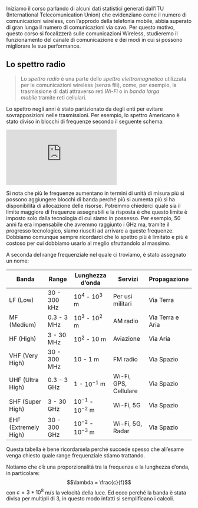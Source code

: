 Iniziamo il corso parlando di alcuni dati statistici generati dall’ITU (International Telecomunication Union) che evidenziano come il numero di comunicazioni wireless, con l’approdo della telefonia mobile, abbia superato di gran lunga il numero di comunicazioni via cavo. 
Per questo motivo, questo corso si focalizzerà sulle comunicazioni Wireless, studieremo il funzionamento del canale di comunicazione e dei modi in cui si possono migliorare le sue performance.

## Lo spettro radio

> Lo *spettro radio* è una parte dello *spettro elettromagnetico* utilizzata per le comunicazioni wireless (senza fili), come, per esempio, la trasmissione di dati attraverso reti *Wi-Fi* o in *banda larga mobile* tramite reti cellulari.

Lo spettro negli anni è stato partizionato da degli enti per evitare sovrapposizioni nelle trasmissioni. Per esempio, lo spettro Americano è stato diviso in blocchi di frequenze secondo il seguente schema: 

![Spettro | center | 500](https://upload.wikimedia.org/wikipedia/commons/c/c7/United_States_Frequency_Allocations_Chart_2016_-_The_Radio_Spectrum.pdf)

Si nota che più le frequenze aumentano in termini di unità di misura più si possono aggiungere blocchi di banda perché più si aumenta più si ha disponibilità di allocazione delle risorse.
Potremmo chiederci quale sia il limite maggiore di frequenze assegnabili e la risposta è che questo limite è imposto solo dalla tecnologia di cui siamo in possesso. 
Per esempio, 50 anni fa era impensabile che avremmo raggiunto i GHz ma, tramite il progresso tecnologico, siamo riusciti ad arrivare a queste frequenze. 
Dobbiamo comunque sempre ricordarci che lo spettro più è limitato e più è costoso per cui dobbiamo usarlo al meglio sfruttandolo al massimo.

A seconda del range frequenziale nel quale ci troviamo, è stato assegnato un nome:

| Banda | Range        | Lunghezza d’onda        | Servizi               | Propagazione     |
| ----- | ------------ | ----------------------- | --------------------- | ---------------- |
| LF (Low)    | 30 - 300 kHz | $10^4$ - $10^3$ m       | Per usi militari      | Via Terra        |
| MF (Medium)   | 0.3 - 3 MHz  | $10^3$ - $10^2$ m       | AM radio              | Via Terra e Aria |
| HF (High)   | 3 - 30 MHz   | $10^2$ - 10 m           | Aviazione             | Via Aria         |
| VHF (Very High)  | 30 - 300 MHz | $10$ - $1$ m            | FM radio              | Via Spazio       |
| UHF (Ultra High)  | 0.3 - 3 GHz  | $1$ - $10^{-1}$ m       | Wi-Fi, GPS, Cellulare | Via Spazio       |
| SHF (Super High)  | 3 - 30 GHz   | $10^{-1}$ - $10^{-2}$ m | Wi-Fi, 5G             | Via Spazio       |
| EHF (Extremely High)  | 30 - 300 GHz | $10^{-2}$ - $10^{-3}$ m | Wi-Fi, 5G, Radar      | Via Spazio       |

Questa tabella è bene ricordarsela perché succede spesso che all’esame venga chiesto quale range frequenziale stiamo trattando.

Notiamo che c’è una proporzionalità tra la frequenza e la lunghezza d’onda, in particolare: $$\lambda = \frac{c}{f}$$ con $c = 3 * 10^8$ m/s la velocità della luce. Ed ecco perché la banda è stata divisa per multipli di 3, in questo modo infatti si semplificano i calcoli. 